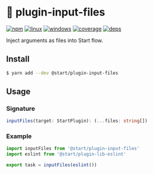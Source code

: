 # 🔌 plugin-input-files

[![npm](https://img.shields.io/npm/v/@start/plugin-input-files.svg?style=flat-square)](https://www.npmjs.com/package/@start/plugin-input-files) [![linux](https://img.shields.io/travis/deepsweet/start/master.svg?label=linux&style=flat-square)](https://travis-ci.org/deepsweet/start) [![windows](https://img.shields.io/appveyor/ci/deepsweet/start/master.svg?label=windows&style=flat-square)](https://ci.appveyor.com/project/deepsweet/start) [![coverage](https://img.shields.io/codecov/c/github/deepsweet/start/master.svg?style=flat-square)](https://codecov.io/github/deepsweet/start) [![deps](https://david-dm.org/deepsweet/start.svg?path=packages/plugin-input-files&style=flat-square)](https://david-dm.org/deepsweet/start?path=packages/plugin-input-files)

Inject arguments as files into Start flow.

## Install

```sh
$ yarn add --dev @start/plugin-input-files
```

## Usage

### Signature

```ts
inputFiles(target: StartPlugin): (...files: string[])
```

### Example

```js
import inputFiles from '@start/plugin-input-files'
import eslint from '@start/plugin-lib-eslint'

export task = inputFiles(eslint())
```

